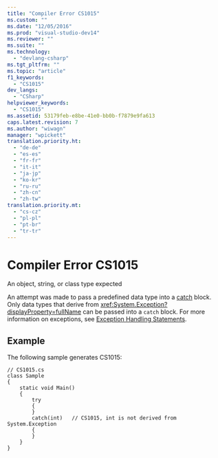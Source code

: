 ```yaml
---
title: "Compiler Error CS1015"
ms.custom: ""
ms.date: "12/05/2016"
ms.prod: "visual-studio-dev14"
ms.reviewer: ""
ms.suite: ""
ms.technology: 
  - "devlang-csharp"
ms.tgt_pltfrm: ""
ms.topic: "article"
f1_keywords: 
  - "CS1015"
dev_langs: 
  - "CSharp"
helpviewer_keywords: 
  - "CS1015"
ms.assetid: 53179feb-e8be-41e0-bb0b-f7879e9fa613
caps.latest.revision: 7
ms.author: "wiwagn"
manager: "wpickett"
translation.priority.ht: 
  - "de-de"
  - "es-es"
  - "fr-fr"
  - "it-it"
  - "ja-jp"
  - "ko-kr"
  - "ru-ru"
  - "zh-cn"
  - "zh-tw"
translation.priority.mt: 
  - "cs-cz"
  - "pl-pl"
  - "pt-br"
  - "tr-tr"
---
```

# Compiler Error CS1015
An object, string, or class type expected  
  
 An attempt was made to pass a predefined data type into a [catch](../Topic/try-catch%20\(C%23%20Reference\).md) block. Only data types that derive from <xref:System.Exception?displayProperty=fullName> can be passed into a `catch` block. For more information on exceptions, see [Exception Handling Statements](../Topic/Exception%20Handling%20Statements%20\(C%23%20Reference\).md).  
  
## Example  
 The following sample generates CS1015:  
  
```  
// CS1015.cs  
class Sample  
{  
    static void Main()  
    {  
        try   
        {  
        }  
        catch(int)   // CS1015, int is not derived from System.Exception  
        {  
        }  
    }  
}  
```